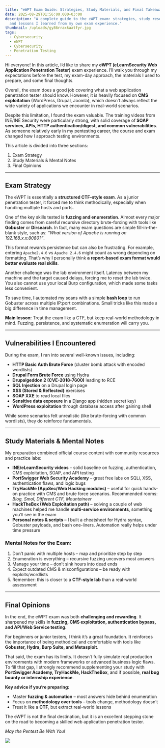 ```yaml
---
title: "eWPT Exam Guide: Strategies, Study Materials, and Final Takeaways"
date: 2025-08-29T01:56:00.000+03:00
description: "A complete guide to the eWPT exam: strategies, study resources,
  and lessons I learned from my own exam experience."
thumbnail: /uploads/gy86rraxkaatfyr.jpg
tags:
  - Cybersecurity
  - eWPT
  - Cybersecurity
  - Penetration Testing
---
```

Hi everyone! In this article, I’d like to share my **eWPT (eLearnSecurity Web Application Penetration Tester)** exam experience. I’ll walk you through my expectations before the test, my exam-day approach, the materials I used to prepare, and some final thoughts.  

Overall, the exam does a good job covering what a web application penetration tester should know. However, it is heavily focused on **CMS exploitation** (WordPress, Drupal, Joomla), which doesn’t always reflect the wide variety of applications we encounter in real-world scenarios.  

Despite this limitation, I found the exam valuable. The training videos from INE/INE Security were particularly strong, with solid coverage of **SOAP services, APIs, HTTP authentication/digest, and common vulnerabilities**. As someone relatively early in my pentesting career, the course and exam changed how I approach testing environments.  

This article is divided into three sections:  

1. Exam Strategy  
2. Study Materials & Mental Notes  
3. Final Opinions  

- - -

## Exam Strategy

The eWPT is essentially a **structured CTF-style exam**. As a junior penetration tester, it forced me to think methodically, especially when handling multiple hosts and ports.  

One of the key skills tested is **fuzzing and enumeration**. Almost every major finding comes from careful recursive directory brute-forcing with tools like **Gobuster** or **Dirsearch**. In fact, many exam questions are simple fill-in-the-blank style, such as: *“What version of Apache is running on 192.168.x.x:8080?”*.  

This format rewards persistence but can also be frustrating. For example, entering `Apache2.4.6` vs `Apache 2.4.6` might count as wrong depending on formatting. That’s why I personally think **a report-based exam format would better evaluate real skills**.  

Another challenge was the lab environment itself. Latency between my machine and the target caused delays, forcing me to reset the lab twice. You also cannot use your local Burp configuration, which made some tasks less convenient.  

To save time, I automated my scans with a simple **bash loop** to run Gobuster across multiple IP:port combinations. Small tricks like this made a big difference in time management.  

**Main lesson:** Treat the exam like a CTF, but keep real-world methodology in mind. Fuzzing, persistence, and systematic enumeration will carry you.  

- - -

## Vulnerabilities I Encountered

During the exam, I ran into several well-known issues, including:  

* **HTTP Basic Auth Brute Force** (cluster bomb attack with encoded wordlists)  
* **Drupal Form Brute Force** using Hydra  
* **Drupalgeddon 2 (CVE-2018-7600)** leading to RCE  
* **SQL Injection** on a Drupal login page  
* **XSS (Stored & Reflected)** exercises  
* **SOAP XXE** to read local files  
* **Sensitive data exposure** in a Django app (hidden secret key)  
* **WordPress exploitation** through database access after gaining shell  

While some scenarios felt unrealistic (like brute-forcing with common wordlists), they do reinforce fundamentals.  

- - -

## Study Materials & Mental Notes

My preparation combined official course content with community resources and practice labs:  

* **INE/eLearnSecurity videos** – solid baseline on fuzzing, authentication, CMS exploitation, SOAP, and API testing  
* **PortSwigger Web Security Academy** – great free labs on SQLi, XSS, authentication flaws, and logic bugs  
* **TryHackMe (AppSec/Web Hacking modules)** – useful for quick hands-on practice with CMS and brute force scenarios. Recommended rooms: *Blog, Smol, Different CTF, Mountaineer*  
* **HackTheBox (Web Exploitation path)** – solving a couple of web machines helped me handle **multi-service environments**, something you’ll see in the exam  
* **Personal notes & scripts** – I built a cheatsheet for Hydra syntax, Gobuster payloads, and bash one-liners. Automation really helps under time pressure  

### Mental Notes for the Exam:

1. Don’t panic with multiple hosts – map and prioritize step by step  
2. Enumeration is everything – recursive fuzzing uncovers most answers  
3. Manage your time – don’t sink hours into dead ends  
4. Expect outdated CMS & misconfigurations – be ready with exploits/wordlists  
5. Remember: this is closer to a **CTF-style lab** than a real-world assessment  

- - -

## Final Opinions

In the end, the eWPT exam was both **challenging and rewarding**. It sharpened my skills in **fuzzing, CMS exploitation, authentication bypass, and API/Web Service testing**.  

For beginners or junior testers, I think it’s a great foundation. It reinforces the importance of being methodical and comfortable with tools like **Gobuster, Hydra, Burp Suite, and Metasploit**.  

That said, the exam has its limits. It doesn’t fully simulate real production environments with modern frameworks or advanced business logic flaws. To fill that gap, I strongly recommend supplementing your study with **PortSwigger Academy, TryHackMe, HackTheBox**, and if possible, **real bug bounty or internship experience**.  

**Key advice if you’re preparing:**  

* Master **fuzzing & automation** – most answers hide behind enumeration  
* Focus on **methodology over tools** – tools change, methodology doesn’t  
* Treat it like a **CTF**, but extract real-world lessons  

The eWPT is not the final destination, but it is an excellent stepping stone on the road to becoming a skilled web application penetration tester.  

*May the Pentest Be With You!*

![](/uploads/gy86rraxkaatfyr.jpg)
